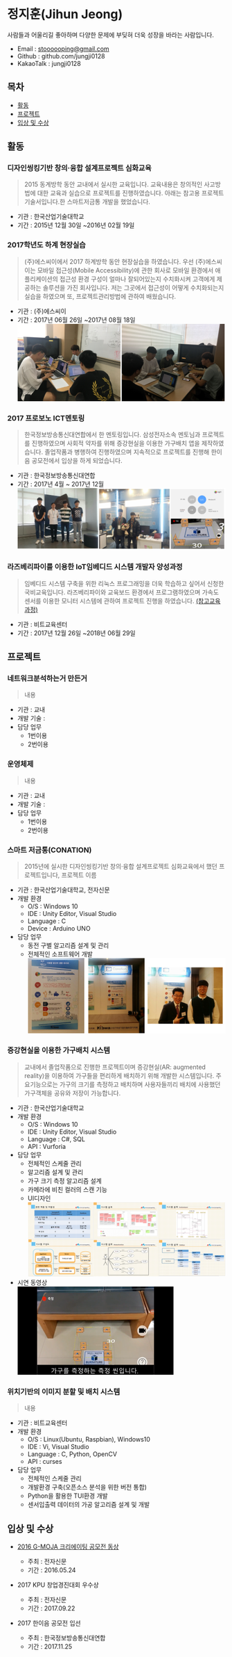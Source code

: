 정지훈(Jihun Jeong)
===================
사람들과 어울리길 좋아하며 다양한 문제에 부딪혀 더욱 성장을 바라는 사람입니다.  

* Email : stoooooping@gmail.com
* Github : github.com/jungji0128
* KakaoTalk : jungji0128  
  

목차
----
* [활동](#활동)
* [프로젝트](#프로젝트)
* [입상 및 수상](#입상-및-수상)  
  
  
활동
----
### 디자인씽킹기반 창의·융합 설계프로젝트 심화교육
> 2015 동계방학 동안 교내에서 실시한 교육입니다. 교육내용은 창의적인 사고방법에 대한 교육과 실습으로 프로젝트를 진행하였습니다. 아래는 참고용 프로젝트 기술서입니다.한 스마트저금통 개발을 했었습니다.
* 기관 : 한국산업기술대학교
* 기간 : 2015년 12월 30일 ~2016년 02월 19일

### 2017학년도 하계 현장실습
> (주)에스씨이에서 2017 하계방학 동안 현장실습을 하였습니다. 우선 (주)에스씨이는 모바일 접근성(Mobile Accessibility)에 관한 회사로 모바일 환경에서 애플리케이션의 접근성 환경 구성이 얼마나 잘되어있는지 수치화시켜 고객에게 제공하는 솔루션을 가진 회사입니다. 저는 그곳에서 접근성이 어떻게 수치화되는지 실습을 하였으며 또, 프로젝트관리방법에 관하여 배웠습니다. 
* 기관 : (주)에스씨이
* 기간 : 2017년 06월 26일 ~2017년 08월 18일
![ ](https://github.com/stop0128/resume/blob/master/Images/2017%20%ED%95%98%EA%B3%84%20%ED%98%84%EC%9E%A5%EC%8B%A4%EC%8A%B5/%EC%9D%B4%EB%AF%B8%EC%A7%80_%ED%95%A9%EB%B3%B8.jpg)
### 2017 프로보노 ICT멘토링
> 한국정보방송통신대연합에서 한 멘토링입니다. 삼성전자소속 멘토님과 프로젝트를 진행하였으며 사회적 약자를 위해 증강현실을 이용한 가구배치 앱을 제작하였습니다. 졸업작품과 병행하여 진행하였으며 지속적으로 프로젝트를 진행해 한이음 공모전에서 입상을 하게 되었습니다.
* 기관 : 한국정보방송통신대연합
* 기간 : 2017년 4월 ~ 2017년 12월
![ ](https://github.com/stop0128/resume/blob/master/Images/2017%20%ED%94%84%EB%A1%9C%EB%B3%B4%EB%85%B8%20ICT%20%EB%A9%98%ED%86%A0%EB%A7%81/%EC%9D%B4%EB%AF%B8%EC%A7%80_%ED%95%A9%EB%B3%B8.jpg)
### 라즈베리파이를 이용한 IoT임베디드 시스템 개발자 양성과정
> 임베디드 시스템 구축을 위한 리눅스 프로그래밍을 더욱 학습하고 싶어서 신청한 국비교육입니다. 라즈베리파이와 교육보드 환경에서 프로그램하였으며 가속도 센서를 이용한 모니터 시스템에 관하여 프로젝트 진행을 하였습니다. [(참고교육과정)](http://www.bitacademy.com/Course/Kukka/M/Course_Kukka_EmbeddedIoT_2016.asp)
* 기관 : 비트교육센터
* 기간 : 2017년 12월 26일 ~2018년 06월 29일

프로젝트
-------
### 네트워크분석하는거 만든거
> 내용
* 기관 : 교내
* 개발 기술 :  
* 담당 업무  
   * 1번이용
   * 2번이용  

### 운영체제
> 내용
* 기관 : 교내
* 개발 기술 :  
* 담당 업무  
   * 1번이용
   * 2번이용  

### 스마트 저금통(CONATION)
> 2015년에 실시한 디자인씽킹기반 창의·융합 설계프로젝트 심화교육에서 했던 프로젝트입니다, 프로젝트 이름
* 기관 : 한국산업기술대학교, 전자신문
* 개발 환경
   * O/S : Windows 10
   * IDE : Unity Editor, Visual Studio
   * Language : C
   * Device : Arduino UNO
* 담당 업무  
   * 동전 구별 알고리즘 설계 및 관리
   * 전체적인 소프트웨어 개발
     ![ ](https://github.com/stop0128/resume/blob/master/Images/CONATION/%EC%9D%B4%EB%AF%B8%EC%A7%80_%ED%86%B5%ED%95%A9%EB%B3%B8.jpg)

### 증강현실을 이용한 가구배치 시스템
> 교내에서 졸업작품으로 진행한 프로젝트이며 증강현실(AR: augmented reality)을 이용하여 가구들을 편리하게 배치하기 위해 개발한 시스템입니다. 주요기능으로는 가구의 크기를 측정하고 배치하며 사용자들끼리 배치에 사용했던 가구객체을 공유와 저장이 가능합니다.
* 기관 : 한국산업기술대학교
* 개발 환경
   * O/S : Windows 10
   * IDE : Unity Editor, Visual Studio
   * Language : C#, SQL
   * API : Vurforia
* 담당 업무  
   * 전체적인 스케줄 관리
   * 알고리즘 설계 및 관리
   * 가구 크기 측정 알고리즘 설계
   * 카메라에 비친 컬러의 스캔 기능
   * UI디자인 
   ![ ](https://github.com/stop0128/resume/blob/master/Images/%EC%A6%9D%EA%B0%95%ED%98%84%EC%8B%A4%EC%9D%84%20%EC%9D%B4%EC%9A%A9%ED%95%9C%20%EA%B0%80%EA%B5%AC%EB%B0%B0%EC%B9%98%20%EC%8B%9C%EC%8A%A4%ED%85%9C/%EC%9D%B4%EB%AF%B8%EC%A7%80_%ED%95%A9%EB%B3%B8.png)
* 시연 동영상  
[![시연동영상](https://github.com/stop0128/resume/blob/master/Images/%EC%A6%9D%EA%B0%95%ED%98%84%EC%8B%A4%EC%9D%84%20%EC%9D%B4%EC%9A%A9%ED%95%9C%20%EA%B0%80%EA%B5%AC%EB%B0%B0%EC%B9%98%20%EC%8B%9C%EC%8A%A4%ED%85%9C/%EB%8F%99%EC%98%81%EC%83%81.png)](https://www.youtube.com/watch?v=b2OcLAaamOE)  

### 위치기반의 이미지 분할 및 배치 시스템
> 내용
* 기관 : 비트교육센터
* 개발 환경
   * O/S : Linux(Ubuntu, Raspbian), Windows10
   * IDE : Vi, Visual Studio
   * Language : C, Python, OpenCV
   * API : curses
* 담당 업무  
   * 전체적인 스케줄 관리
   * 개발환경 구축(오픈소스 분석을 위한 버전 통합)
   * Python을 활용한 TUI환경 개발
   * 센서입출력 데이터의 가공 알고리즘 설계 및 개발

입상 및 수상
-----------
* [2016 G-MOJA 크리에이팅 공모전 동상](http://www.etnews.com/20160524000076)
  * 주최 : 전자신문
  * 기간 : 2016.05.24
 
 * 2017 KPU 창업경진대회 우수상
   * 주최 : 전자신문
   * 기간 : 2017.09.22

* 2017 한이음 공모전 입선
  * 주최 : 한국정보방송통신대연합
  * 기간 : 2017.11.25
